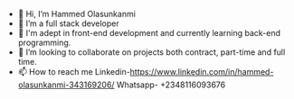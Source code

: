 - 👋 Hi, I’m Hammed Olasunkanmi
- 👀 I’m a full stack developer
- 🌱 I'm adept in front-end development and currently learning back-end programming.
- 💞️ I’m looking to collaborate on projects both contract, part-time and full time.
- 📫 How to reach me Linkedin-https://www.linkedin.com/in/hammed-olasunkanmi-343169206/ Whatsapp- +2348116093676

<!---
Olasunkanmi56/Olasunkanmi56 is a ✨ special ✨ repository because its `README.md` (this file) appears on your GitHub profile.
You can click the Preview link to take a look at your changes.
--->
